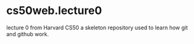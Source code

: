 # cs50web.lecture0
lecture 0 from Harvard CS50
a skeleton repository used to learn how git and github work.
